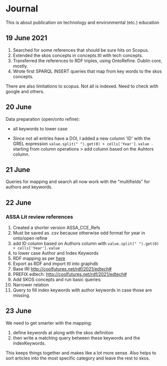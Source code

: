 # Journal

This is about publication on technology and environmental (etc.) education


## 19 June 2021

1. Searched for some references that should be sure hits on Scopus.
2. Extended the skos concepts in concepts.ttl with tech concepts. 
3. Transferred the references to RDF triples, using OntoRefine. Dublin core, mostly. 
4. Wrote first SPARQL INSERT queries that map from key words to the skos concepts. 

There are also limitations to scopus. Not all is indexed. Need to check with google and others.

## 20 June

Data preparation (open/onto refine): 

* all keywords to lower case

* Since not all entries have a DOI, I added a new column 'ID' with the GREL expression  `value.split(" ").get(0) + cells['Year'].value `. 
starting from column operations > add column based on the Auhtors column. 


## 21 June

Queries for mapping and search all now work with the "multifields" for authors and keywords. 

## 22 June

### ASSA Lit review references

1. Created a shorter version ASSA_CCE_Refs
2. Must be saved as .csv because otherwise odd format for year in onto/open refine
3. add ID column based on Authors column with `value.split(" ").get(0) + cells['Year'].value`
4. to lower case Author and Index Keywords
5. RDF mapping as per [here](https://www.evernote.com/shard/s55/nl/6154799/fa786e5d-6c02-483d-bf9b-b09762f54247?title=OntoRefine%20%7C%20GraphDB%20Workbench)
6. Export as RDF and import ttl into graphdb
6. Base IRI  http://coolfutures.net/rdf/2021/edtech#
6. PREFIX edtech:  <http://coolfutures.net/rdf/2021/edtech#>
6. Add SKOS concepts and run basic queries:
7. Narrower relation
8. Query to fill index keywords with author keywords in case those are missing. 

## 23 June

We need to get smarter with the mapping: 

1. define keywords at along with the skos definition
2. then write a matching query between these keywords and the indexKeywords. 

This keeps things together and makes like a lot more sense. Also helps to sort articles into the most specific category and leave the rest to skos. 

